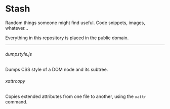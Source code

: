 # Stash

Random things someone might find useful. Code snippets, images, whatever...

Everything in this repository is placed in the public domain.

---

###### dumpstyle.js
Dumps CSS style of a DOM node and its subtree.

###### xattrcopy
Copies extended attributes from one file to another, using the `xattr` command.
